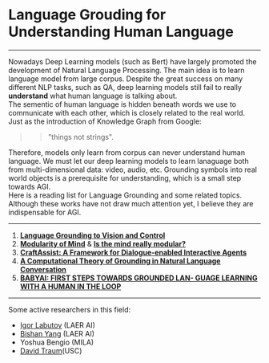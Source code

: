 # Language Grouding for Understanding Human Language
***
Nowadays Deep Learning models (such as Bert) have largely promoted the development of Natural Language Processing. The main idea is to learn language model from large corpus. Despite the great success on many different NLP tasks, such as QA, deep learning models still fail to really **understand** what human language is talking about. <br>
The sementic of human language is hidden beneath words we use to communicate with each other, which is closely related to the real world. Just as the introduction of Knowledge Graph from Google:
> > "things not strings".

Therefore, models only learn from corpus can never understand human language. We must let our deep learning models to learn lanaguage both from multi-dimensional data: video, audio, etc. Grounding symbols into real world objects is a prerequisite for understanding, which is a small step towards AGI.
<br>
Here is a reading list for Language Grounding and some related topics. Although these works have not draw much attention yet, I believe they are indispensable for AGI.
***
1. [**Language Grounding to Vision and Control**](https://katefvision.github.io/LanguageGrounding/)
2. [**Modularity of Mind**](https://plato.stanford.edu/entries/modularity-mind/#WhatMentModu) & [**Is the mind really modular?**](http://www.subcortex.com/PrinzModularity.pdf)
3. [**CraftAssist: A Framework for Dialogue-enabled Interactive Agents**](https://arxiv.org/abs/1907.08584)
4. [**A Computational Theory of Grounding in Natural Language Conversation**](https://apps.dtic.mil/dtic/tr/fulltext/u2/a289894.pdf)
5. [**BABYAI: FIRST STEPS TOWARDS GROUNDED LAN- GUAGE LEARNING WITH A HUMAN IN THE LOOP**](https://arxiv.org/pdf/1810.08272.pdf)

***
Some active researchers in this field:
* [Igor Labutov](https://igorlabutov.com) (LAER AI) 
* [Bishan Yang](http://www.cs.cmu.edu/~bishan/) (LAER AI)
* Yoshua Bengio (MILA)
* [David Traum](http://people.ict.usc.edu/~traum/)(USC)


